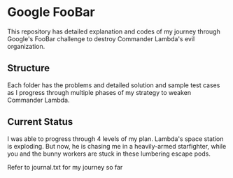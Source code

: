 # Google FooBar
This repository has detailed explanation and codes of my journey through Google's FooBar challenge to destroy Commander Lambda's evil organization.

## Structure
Each folder has the problems and detailed solution and sample test cases as I progress through multiple phases of my strategy to weaken Commander Lambda.

## Current Status
I was able to progress through 4 levels of my plan. Lambda's space station is exploding. But now, he is chasing me in a heavily-armed starfighter, while you and the bunny workers are stuck in these lumbering escape pods.

Refer to journal.txt for my journey so far

